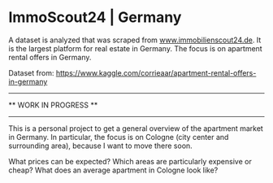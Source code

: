 # ImmoScout24 | Germany 
A dataset is analyzed that was scraped from www.immobilienscout24.de. It is the largest platform for real estate in Germany. The focus is on apartment rental offers in Germany.

Dataset from: https://www.kaggle.com/corrieaar/apartment-rental-offers-in-germany

---

** WORK IN PROGRESS ** 

--- 

This is a personal project to get a general overview of the apartment market in Germany. In particular, the focus is on Cologne (city center and surrounding area), because I want to move there soon.

What prices can be expected? Which areas are particularly expensive or cheap? What does an average apartment in Cologne look like?
